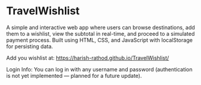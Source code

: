 # TravelWishlist
A simple and interactive web app where users can browse destinations, add them to a wishlist, view the subtotal in real-time, and proceed to a simulated payment process. Built using HTML, CSS, and JavaScript with localStorage for persisting data.

Add you wishlist at:
https://harish-rathod.github.io/TravelWishlist/

Login Info:
You can log in with any username and password (authentication is not yet implemented — planned for a future update).
